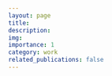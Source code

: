 ```yaml
---
layout: page
title:
description:
img:
importance: 1
category: work
related_publications: false
---
```

